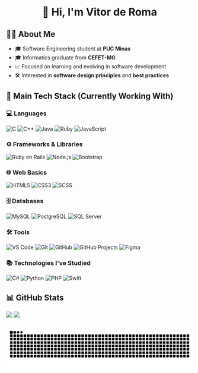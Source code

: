 <h1 align="center">👋 Hi, I'm Vitor de Roma</h1>

## 👨‍💻 About Me

- 🎓 Software Engineering student at **PUC Minas**  
- 🎓 Informatics graduate from **CEFET-MG**  
- 📈 Focused on learning and evolving in software development  
- 🛠️ Interested in **software design principles** and **best practices**  


## 🚀 Main Tech Stack (Currently Working With)

### 💻 Languages
![C](https://img.shields.io/badge/C-%2300599C.svg?style=for-the-badge&logo=c&logoColor=white)
![C++](https://img.shields.io/badge/C++-%2300599C.svg?style=for-the-badge&logo=cplusplus&logoColor=white)
![Java](https://img.shields.io/badge/Java-%23ED8B00.svg?style=for-the-badge&logo=openjdk&logoColor=white)
![Ruby](https://img.shields.io/badge/Ruby-CC342D.svg?style=for-the-badge&logo=ruby&logoColor=white)
![JavaScript](https://img.shields.io/badge/JavaScript-F7DF1E.svg?style=for-the-badge&logo=javascript&logoColor=black)

### ⚙️ Frameworks & Libraries
![Ruby on Rails](https://img.shields.io/badge/Rails-CC0000.svg?style=for-the-badge&logo=rubyonrails&logoColor=white)
![Node.js](https://img.shields.io/badge/Node.js-339933.svg?style=for-the-badge&logo=nodedotjs&logoColor=white)
![Bootstrap](https://img.shields.io/badge/Bootstrap-7952B3.svg?style=for-the-badge&logo=bootstrap&logoColor=white)

### 🌐 Web Basics
![HTML5](https://img.shields.io/badge/HTML5-E34F26.svg?style=for-the-badge&logo=html5&logoColor=white)
![CSS3](https://img.shields.io/badge/CSS3-1572B6.svg?style=for-the-badge&logo=css3&logoColor=white)
![SCSS](https://img.shields.io/badge/SCSS-CC6699.svg?style=for-the-badge&logo=sass&logoColor=white)

### 🗄️ Databases
![MySQL](https://img.shields.io/badge/MySQL-4479A1.svg?style=for-the-badge&logo=mysql&logoColor=white)
![PostgreSQL](https://img.shields.io/badge/PostgreSQL-4169E1.svg?style=for-the-badge&logo=postgresql&logoColor=white)
![SQL Server](https://img.shields.io/badge/SQL%20Server-CC2927.svg?style=for-the-badge&logo=microsoftsqlserver&logoColor=white)

### 🛠️ Tools
![VS Code](https://img.shields.io/badge/VS%20Code-0078D4.svg?style=for-the-badge&logo=visualstudiocode&logoColor=white)
![Git](https://img.shields.io/badge/Git-F05032.svg?style=for-the-badge&logo=git&logoColor=white)
![GitHub](https://img.shields.io/badge/GitHub-181717.svg?style=for-the-badge&logo=github&logoColor=white)
![GitHub Projects](https://img.shields.io/badge/GitHub%20Projects-181717.svg?style=for-the-badge&logo=github&logoColor=white)
![Figma](https://img.shields.io/badge/Figma-F24E1E.svg?style=for-the-badge&logo=figma&logoColor=white)

### 📚 Technologies I've Studied
![C#](https://img.shields.io/badge/C%23-239120.svg?style=for-the-badge&logo=csharp&logoColor=white)
![Python](https://img.shields.io/badge/Python-3776AB.svg?style=for-the-badge&logo=python&logoColor=white)
![PHP](https://img.shields.io/badge/PHP-777BB4.svg?style=for-the-badge&logo=php&logoColor=white)
![Swift](https://img.shields.io/badge/Swift-F54A2A.svg?style=for-the-badge&logo=swift&logoColor=white)




## 📊 GitHub Stats

![](https://github-readme-stats.vercel.app/api?username=vitorRoma06&hide_border=true&count_private=true&show_icons=true&bg_color=00000000&title_color=4E9F3D&text_color=D8E9A8&icon_color=E9C46A)
![](https://github-readme-stats.vercel.app/api/top-langs/?username=vitorRoma06&layout=compact&hide_border=true&bg_color=00000000&title_color=4E9F3D&text_color=D8E9A8)

###

<img src="https://raw.githubusercontent.com/vitorRoma06/vitorRoma06/output/snake.svg" alt="Snake animation" />

###
